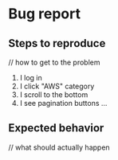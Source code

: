 # Bug report

## Steps to reproduce
// how to get to the problem

1. I log in 
2. I click "AWS" category
3. I scroll to the bottom
4. I see pagination buttons
...

## Expected behavior
// what should actually happen
